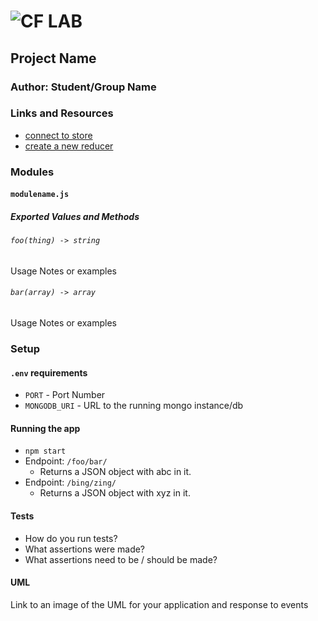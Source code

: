 ![CF](http://i.imgur.com/7v5ASc8.png) LAB
=================================================

## Project Name

### Author: Student/Group Name

### Links and Resources
* [connect to store](https://github.com/sarabahrini/lab-31.git)
* [create a new reducer](https://codesandbox.io/s/23xzmwjrjj)

### Modules
#### `modulename.js`
##### Exported Values and Methods

###### `foo(thing) -> string`
Usage Notes or examples

###### `bar(array) -> array`
Usage Notes or examples

### Setup
#### `.env` requirements
* `PORT` - Port Number
* `MONGODB_URI` - URL to the running mongo instance/db

#### Running the app
* `npm start`
* Endpoint: `/foo/bar/`
  * Returns a JSON object with abc in it.
* Endpoint: `/bing/zing/`
  * Returns a JSON object with xyz in it.

#### Tests
* How do you run tests?
* What assertions were made?
* What assertions need to be / should be made?

#### UML
Link to an image of the UML for your application and response to events
